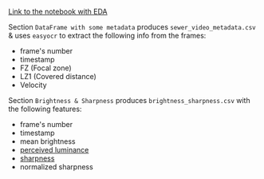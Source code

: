 [Link to the notebook with EDA](https://colab.research.google.com/drive/1Tj9hjJVhdz6N5SaAJEAjKE3Qpmr7wIiT?usp=sharing)

Section `DataFrame with some metadata` produces `sewer_video_metadata.csv` & uses `easyocr` to extract the following info from the frames:
- frame's number
- timestamp
- FZ (Focal zone)
- LZ1 (Covered distance)
- Velocity

Section `Brightness & Sharpness` produces `brightness_sharpness.csv` with the following features:
- frame's number
- timestamp
- mean brightness
- [perceived luminance](https://en.wikipedia.org/wiki/Relative_luminance)
- [sharpness](https://medium.com/@sagardhungel/laplacian-and-its-use-in-blur-detection-fbac689f0f88)
- normalized sharpness
